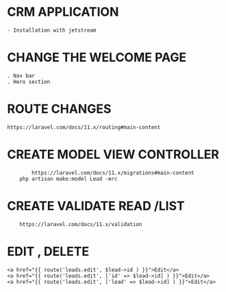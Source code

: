 #   CRM APPLICATION
    - Installation with jetstream

# CHANGE THE WELCOME PAGE
    . Nav bar
    . Hero section

# ROUTE CHANGES
    https://laravel.com/docs/11.x/routing#main-content
# CREATE MODEL VIEW  CONTROLLER
            https://laravel.com/docs/11.x/migrations#main-content
        php artisan make:model Lead -mrc

# CREATE VALIDATE  READ /LIST
        https://laravel.com/docs/11.x/validation

# EDIT , DELETE 
    <a href="{{ route('leads.edit', $lead->id ) }}">Edit</a>
    <a href="{{ route('leads.edit', ['id' => $lead->id] ) }}">Edit</a>
    <a href="{{ route('leads.edit', ['lead' => $lead->id] ) }}">Edit</a>
